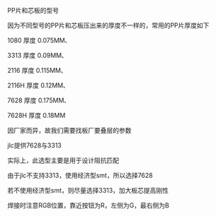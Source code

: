 PP片和芯板的型号

因为不同型号的PP片和芯板压出来的厚度不一样的，常用的PP片厚度如下

1080 厚度 0.075MM､

3313 厚度 0.09MM､

2116 厚度 0.115MM､

2116H 厚度 0.12MM､

7628 厚度 0.175MM､

7628H 厚度 0.18MM

因厂家而异，故我们需要找板厂要叠层的参数



jlc提供7628与3313



实际上，此选型主要是用于设计阻抗匹配

由于jlc不支持3313，使用经济型smt，所以选择7628

若不使用经济型smt，则尽量选择3313，加大板芯提高刚性



焊接时注意RGB位置，靠近按钮为R，左侧为G，最右侧为B